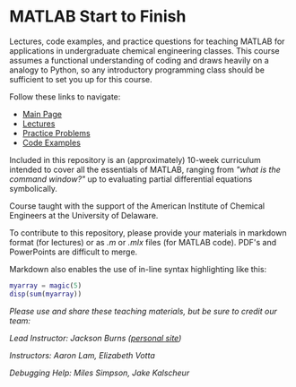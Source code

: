 # MATLAB Start to Finish
Lectures, code examples, and practice questions for teaching MATLAB for applications in undergraduate chemical engineering classes. This course assumes a functional
understanding of coding and draws heavily on a analogy to Python, so any introductory programming class should be sufficient to set you up for this course.

Follow these links to navigate:
- [Main Page](https://jacksonburns.github.io/MATLAB-Start-to-Finish/)
- [Lectures ](https://jacksonburns.github.io/MATLAB-Start-to-Finish/Lectures/Lectures-Landing-Page)
- [Practice Problems](https://jacksonburns.github.io/MATLAB-Start-to-Finish/Practice-Problems/Practice-Problems-Landing-Page)
- [Code Examples](https://jacksonburns.github.io/MATLAB-Start-to-Finish/Code-Examples/Code-Examples-Landing-Page)

Included in this repository is an (approximately) 10-week curriculum intended to cover all the essentials of MATLAB, ranging from *"what is the command window?"* up to evaluating partial differential equations symbolically.

Course taught with the support of the American Institute of Chemical Engineers at the University of Delaware.

To contribute to this repository, please provide your materials in markdown format (for lectures) or as *.m* or *.mlx* files (for MATLAB code). PDF's and PowerPoints are difficult to merge.

Markdown also enables the use of in-line syntax highlighting like this:

```matlab
myarray = magic(5)
disp(sum(myarray))
```

*Please use and share these teaching materials, but be sure to credit our team:*

*Lead Instructor: Jackson Burns ([personal site](https://jacksonwarnerburns.com))*

*Instructors: Aaron Lam, Elizabeth Votta*

*Debugging Help: Miles Simpson, Jake Kalscheur*
